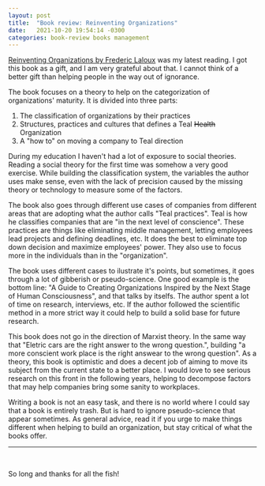 ```yaml
---
layout: post
title:  "Book review: Reinventing Organizations"
date:   2021-10-20 19:54:14 -0300
categories: book-review books management
---
```


[Reinventing Organizations by Frederic Laloux](https://www.amazon.com/Reinventing-Organizations-Frederic-Laloux/dp/2960133501) was my latest reading. I got this book as a gift, and I am very grateful about that. I cannot think of a better gift than helping people in the way out of ignorance.

The book focuses on a theory to help on the categorization of organizations' maturity. It is divided into three parts:
1. The classification of organizations by their practices
2. Structures, practices and cultures that defines a Teal ~~Health~~ Organization
3. A "how to" on moving a company to Teal direction

During my education I haven't had a lot of exposure to social theories. Reading a social theory for the first time was somehow a very good exercise. While building the classification system, the variables the author uses make sense, even with the lack of precision caused by the missing theory or technology to measure some of the factors.

The book also goes through different use cases of companies from different areas that are adopting what the author calls "Teal practices". Teal is how he classifies companies that are "in the next level of conscience". These practices are things like eliminating middle management, letting employees lead projects and defining deadlines, etc. It does the best to eliminate top down decision and maximize employees' power. They also use to focus more in the individuals than in the "organization".

The book uses different cases to ilustrate it's points, but sometimes, it goes through a lot of gibberish or pseudo-science. One good example is the bottom line: "A Guide to Creating Organizations Inspired by the Next Stage of Human Consciousness", and that talks by itselfs. The author spent a lot of time on research, interviews, etc. If the author followed the scientific method in a more strict way it could help to build a solid base for future research.

This book does not go in the direction of Marxist theory. In the same way that "Eletric cars are the right answer to the wrong question.", building "a more conscient work place is the right answear to the wrong question". As a theory, this book is optimistic and does a decent job of aiming to move its subject from the current state to a better place. I would love to see serious research on this front in the following years, helping to decompose factors that may help companies bring some sanity to workplaces.

Writing a book is not an easy task, and there is no world where I could say that a book is entirely trash. But is hard to ignore pseudo-science that appear sometimes. As general advice, read it if you urge to make things different when helping to build an organization, but stay critical of what the books offer.


---
<br>

So long and thanks for all the fish!

